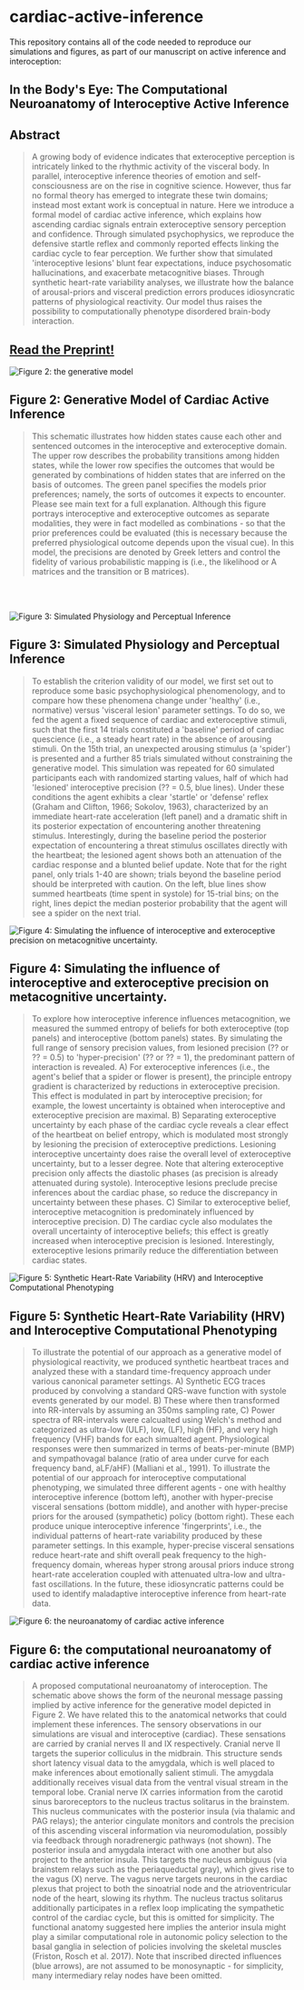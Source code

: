 # cardiac-active-inference

This repository contains all of the code needed to reproduce our simulations and figures, as part of our manuscript on active inference and interoception: 


## In the Body's Eye: The Computational Neuroanatomy of Interoceptive Active Inference
## Abstract
>A growing body of evidence indicates that exteroceptive perception is intricately linked to the rhythmic activity of the visceral body. In parallel, interoceptive inference theories of emotion and self-consciousness are on the rise in cognitive science.  However, thus far no formal theory has emerged to integrate these twin domains; instead most extant work is conceptual in nature. Here we introduce a formal model of cardiac active inference, which explains how ascending cardiac signals entrain exteroceptive sensory perception and confidence. Through simulated psychophysics, we reproduce the defensive startle reflex and commonly reported effects linking the cardiac cycle to fear perception. We further show that simulated 'interoceptive lesions' blunt fear expectations, induce psychosomatic hallucinations, and exacerbate metacognitive biases. Through synthetic heart-rate variability analyses, we illustrate how the balance of arousal-priors and visceral prediction errors produces idiosyncratic patterns of physiological reactivity. Our model thus raises the possibility to computationally phenotype disordered brain-body interaction. 



## [Read the Preprint!](https://peerj.com/preprints/27137/?td=bl)
![Figure 2: the generative model](Figures/Figure_1.jpg)
## Figure 2: Generative Model of Cardiac Active Inference
>This schematic illustrates how hidden states cause each other and sentenced outcomes in the interoceptive and exteroceptive domain. The upper row describes the probability transitions among hidden states, while the lower row specifies the outcomes that would be generated by combinations of hidden states that are inferred on the basis of outcomes. The green panel specifies the models prior preferences; namely, the sorts of outcomes it expects to encounter. Please see main text for a full explanation. Although this figure portrays interoceptive and exteroceptive outcomes as separate modalities, they were in fact modelled as combinations - so that the prior preferences could be evaluated (this is necessary because the preferred physiological outcome depends upon the visual cue). In this model, the precisions are denoted by Greek letters and control the fidelity of various probabilistic mapping is (i.e., the likelihood or A matrices and the transition or B matrices).

<br>
<br>

![Figure 3: Simulated Physiology and Perceptual Inference](Figures/fig3_compress.jpg)
## Figure 3: Simulated Physiology and Perceptual Inference
> To establish the criterion validity of our model, we first set out to reproduce some basic psychophysiological phenomenology, and to compare how these phenomena change under 'healthy' (i.e., normative) versus 'visceral lesion' parameter settings. To do so, we fed the agent a fixed sequence of cardiac and exteroceptive stimuli, such that the first 14 trials constituted a 'baseline' period of cardiac quescience (i.e., a steady heart rate) in the absence of arousing stimuli. On the 15th trial, an unexpected arousing stimulus (a 'spider') is presented and a further 85 trials simulated without constraining the generative model. This simulation was repeated for 60 simulated participants each with randomized starting values, half of which had 'lesioned' interoceptive precision (?? = 0.5, blue lines). Under these conditions the agent exhibits a clear 'startle' or 'defense' reflex (Graham and Clifton, 1966; Sokolov, 1963), characterized by an immediate heart-rate acceleration (left panel) and a dramatic shift in its posterior expectation of encountering another threatening stimulus. Interestingly, during the baseline period the posterior expectation of encountering a threat stimulus oscillates directly with the heartbeat; the lesioned agent shows both an attenuation of the cardiac response and a blunted belief update. Note that for the right panel, only trials 1-40 are shown; trials beyond the baseline period should be interpreted with caution. On the left, blue lines show summed heartbeats (time spent in systole) for 15-trial bins; on the right, lines depict the median posterior probability that the agent will see a spider on the next trial. 



![Figure 4: Simulating the influence of interoceptive and exteroceptive precision on metacognitive uncertainty. ](Figures/fig2_3_compress.png)
## Figure 4: Simulating the influence of interoceptive and exteroceptive precision on metacognitive uncertainty. 
>To explore how interoceptive inference influences metacognition, we measured the summed entropy of beliefs for both exteroceptive (top panels) and interoceptive (bottom panels) states. By simulating the full range of sensory precision values, from lesioned precision (?? or ?? = 0.5) to 'hyper-precision' (?? or ?? = 1), the predominant pattern of interaction is revealed. A) For exteroceptive inferences (i.e., the agent's belief that a spider or flower is present), the principle entropy gradient is characterized by reductions in exteroceptive precision. This effect is modulated in part by interoceptive precision; for example, the lowest uncertainty is obtained when interoceptive and exteroceptive precision are maximal. B) Separating exteroceptive uncertainty by each phase of the cardiac cycle reveals a clear effect of the heartbeat on belief entropy, which is modulated most strongly by lesioning the precision of exteroceptive predictions. Lesioning interoceptive uncertainty does raise the overall level of exteroceptive uncertainty, but to a lesser degree. Note that altering exteroceptive precision only affects the diastolic phases (as precision is already attenuated during systole). Interoceptive lesions preclude precise inferences about the cardiac phase, so reduce the discrepancy in uncertainty between these phases. C) Similar to exteroceptive belief, interoceptive metacognition is predominately influenced by interoceptive precision. D) The cardiac cycle also modulates the overall uncertainty of interoceptive beliefs; this effect is greatly increased when interoceptive precision is lesioned. Interestingly, exteroceptive lesions primarily reduce the differentiation between cardiac states. 




![Figure 5: Synthetic Heart-Rate Variability (HRV) and Interoceptive Computational Phenotyping](Figures/hrv_figure_4_compress.png)
## Figure 5: Synthetic Heart-Rate Variability (HRV) and Interoceptive Computational Phenotyping
>To illustrate the potential of our approach as a generative model of physiological reactivity, we produced synthetic heartbeat traces and analyzed these with a standard time-frequency approach under various canonical parameter settings. A) Synthetic ECG traces produced by convolving a standard QRS-wave function with systole events generated by our model.  B) These where then transformed into RR-intervals by assuming an 350ms sampling rate, C) Power spectra of RR-intervals were calcualted using Welch's method and categorized as ultra-low (ULF), low, (LF), high (HF), and very high frequency (VHF) bands for each simualted agent. Physiological responses were then summarized in terms of beats-per-minute (BMP) and sympathovagal balance (ratio of area under curve for each frequency band, aLF/aHF) (Malliani et al., 1991). To illustrate the potential of our approach for interoceptive computational phenotyping, we simulated three different agents - one with healthy interoceptive inference (bottom left), another with hyper-precise visceral sensations (bottom middle), and another with hyper-precise priors for the aroused (sympathetic) policy (bottom right). These each produce unique interoceptive inference 'fingerprints', i.e., the individual patterns of heart-rate variability produced by these parameter settings. In this example, hyper-precise visceral sensations reduce heart-rate and shift overall peak frequency to the high-frequency domain, whereas hyper strong arousal priors induce strong heart-rate acceleration coupled with attenuated ultra-low and ultra-fast oscillations. In the future, these idiosyncratic patterns could be used to identify maladaptive interoceptive inference from heart-rate data. 




![Figure 6: the neuroanatomy of cardiac active inference](Figures/figure_5_final_compress.png)
## Figure 6: the computational neuroanatomy of cardiac active inference
>A proposed computational neuroanatomy of interoception. The schematic above shows the form of the neuronal message passing implied by active inference for the generative model depicted in Figure 2. We have related this to the anatomical networks that could implement these inferences. The sensory observations in our simulations are visual and interoceptive (cardiac). These sensations are carried by cranial nerves II and IX respectively. Cranial nerve II targets the superior colliculus in the midbrain. This structure sends short latency visual data to the amygdala, which is well placed to make inferences about emotionally salient stimuli. The amygdala additionally receives visual data from the ventral visual stream in the temporal lobe. Cranial nerve IX carries information from the carotid sinus baroreceptors to the nucleus tractus solitarus in the brainstem. This nucleus communicates with the posterior insula (via thalamic and PAG relays); the anterior cingulate monitors and controls the precision of this ascending visceral information via neuromodulation, possibly via feedback through noradrenergic pathways (not shown). The posterior insula and amygdala interact with one another but also project to the anterior insula. This targets the nucleus ambiguus (via brainstem relays such as the periaqueductal gray), which gives rise to the vagus (X) nerve. The vagus nerve targets neurons in the cardiac plexus that project to both the sinoatrial node and the atrioventricular node of the heart, slowing its rhythm. The nucleus tractus solitarus additionally participates in a reflex loop implicating the sympathetic control of the cardiac cycle, but this is omitted for simplicity. The functional anatomy suggested here implies the anterior insula might play a similar computational role in autonomic policy selection to the basal ganglia in selection of policies involving the skeletal muscles (Friston, Rosch et al. 2017). Note that inscribed directed influences (blue arrows), are not assumed to be monosynaptic - for simplicity, many intermediary relay nodes have been omitted. 
